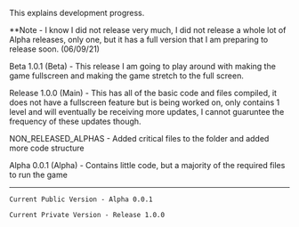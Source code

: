 This explains development progress.

**Note - I know I did not release very much, I did not release a whole lot of Alpha releases, only one, but it has a full version that I am preparing to release soon. (06/09/21)

Beta 1.0.1 (Beta) - This release I am going to play around with making the game fullscreen and making the game stretch to the full screen.

Release 1.0.0 (Main) - This has all of the basic code and files compiled, it does not have a fullscreen feature but is being worked on, only contains 1 level and will eventually be receiving more updates, I cannot guaruntee the frequency of these updates though.

NON_RELEASED_ALPHAS - Added critical files to the folder and added more code structure

Alpha 0.0.1 (Alpha) - Contains little code, but a majority of the required files to run the game







--------------------------------------------
 `Current Public Version - Alpha 0.0.1` 
                                          
 `Current Private Version - Release 1.0.0`

